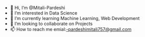 - 👋 Hi, I’m @Mitali-Pardeshi
- 👀 I’m interested in Data Science
- 🌱 I’m currently learning Machine Learning, Web Development
- 💞️ I’m looking to collaborate on Projects
- 📫 How to reach me emial:-pardeshimitali757@gmail.com

<!---
Mitali-Pardeshi/Mitali-Pardeshi is a ✨ special ✨ repository because its `README.md` (this file) appears on your GitHub profile.
You can click the Preview link to take a look at your changes.
--->
